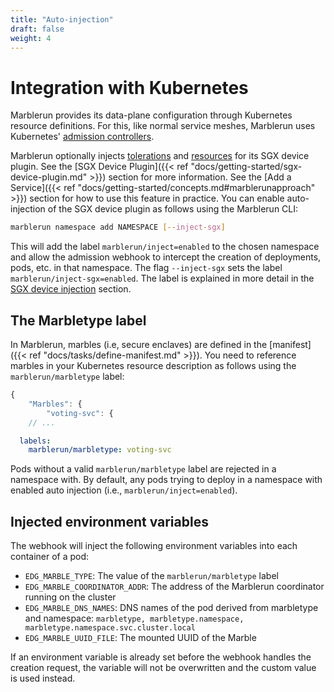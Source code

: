 ```yaml
---
title: "Auto-injection"
draft: false
weight: 4
---
```

# Integration with Kubernetes

Marblerun provides its data-plane configuration through Kubernetes resource definitions. For this, like normal service meshes, Marblerun uses Kubernetes' [admission controllers](https://kubernetes.io/docs/reference/access-authn-authz/admission-controllers/#mutatingadmissionwebhook).

Marblerun optionally injects [tolerations](https://kubernetes.io/docs/concepts/scheduling-eviction/taint-and-toleration/) and [resources](https://kubernetes.io/docs/concepts/configuration/manage-resources-containers/) for its SGX device plugin. See the [SGX Device Plugin]({{< ref "docs/getting-started/sgx-device-plugin.md" >}}) section for more information.
See the [Add a Service]({{< ref "docs/getting-started/concepts.md#marblerunapproach" >}}) section for how to use this feature in practice. You can enable auto-injection of the SGX device plugin as follows using the Marblerun CLI:

```bash
marblerun namespace add NAMESPACE [--inject-sgx]
```

This will add the label `marblerun/inject=enabled` to the chosen namespace and allow the admission webhook to intercept the creation of deployments, pods, etc. in that namespace.
The flag `--inject-sgx` sets the label `marblerun/inject-sgx=enabled`. The label is explained in more detail in the [SGX device injection](#sgx-device-injection) section.

## The Marbletype label

In Marblerun, marbles (i.e, secure enclaves) are defined in the [manifest]({{< ref "docs/tasks/define-manifest.md" >}}). You need to reference marbles in your Kubernetes resource description as follows using the `marblerun/marbletype` label:

```javascript
{
    "Marbles": {
        "voting-svc": {
    // ...
```

```yaml
  labels:
    marblerun/marbletype: voting-svc
```

Pods without a valid `marblerun/marbletype` label are rejected in a namespace with. By default, any pods trying to deploy in a namespace with enabled auto injection (i.e., `marblerun/inject=enabled`).

## Injected environment variables

The webhook will inject the following environment variables into each container of a pod:

* `EDG_MARBLE_TYPE`:  The value of the `marblerun/marbletype` label
* `EDG_MARBLE_COORDINATOR_ADDR`:  The address of the Marblerun coordinator running on the cluster
* `EDG_MARBLE_DNS_NAMES`:  DNS names of the pod derived from marbletype and namespace: `marbletype, marbletype.namespace, marbletype.namespace.svc.cluster.local`
* `EDG_MARBLE_UUID_FILE`:  The mounted UUID of the Marble

If an environment variable is already set before the webhook handles the creation request, the variable will not be overwritten and the custom value is used instead.
